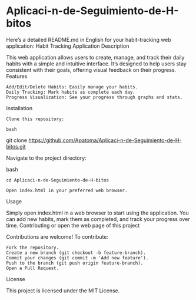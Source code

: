 # Aplicaci-n-de-Seguimiento-de-H-bitos

Here’s a detailed README.md in English for your habit-tracking web application:
Habit Tracking Application
Description

This web application allows users to create, manage, and track their daily habits with a simple and intuitive interface. It’s designed to help users stay consistent with their goals, offering visual feedback on their progress.
Features

    Add/Edit/Delete Habits: Easily manage your habits.
    Daily Tracking: Mark habits as complete each day.
    Progress Visualization: See your progress through graphs and stats.

Installation

    Clone this repository:

    bash

git clone https://github.com/Apatoma/Aplicaci-n-de-Seguimiento-de-H-bitos.git

Navigate to the project directory:

bash

    cd Aplicaci-n-de-Seguimiento-de-H-bitos

    Open index.html in your preferred web browser.

Usage

Simply open index.html in a web browser to start using the application. You can add new habits, mark them as completed, and track your progress over time.
Contributing or open the web page of this project

Contributions are welcome! To contribute:

    Fork the repository.
    Create a new branch (git checkout -b feature-branch).
    Commit your changes (git commit -m 'Add new feature').
    Push to the branch (git push origin feature-branch).
    Open a Pull Request.

License

This project is licensed under the MIT License.
